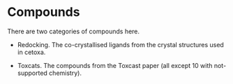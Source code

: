 Compounds
=========

There are two categories of compounds here.

+ Redocking. The co-crystallised ligands from the crystal structures
used in cetoxa.

+ Toxcats. The compounds from the Toxcast paper (all except 10 with
not-supported chemistry).